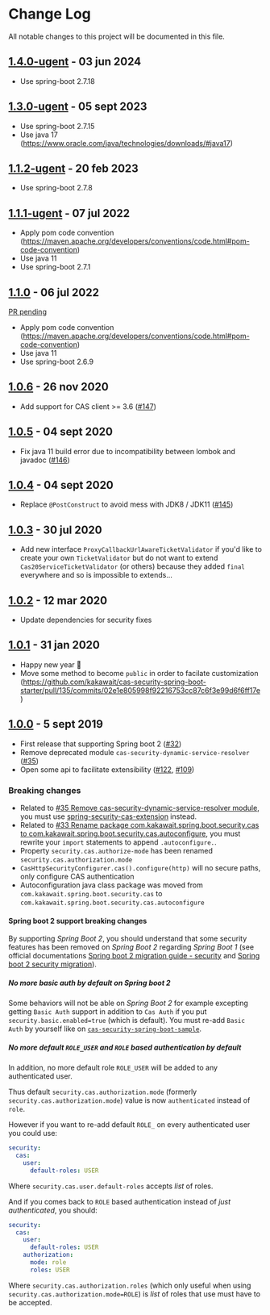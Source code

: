 # Change Log

All notable changes to this project will be documented in this file.

## [1.4.0-ugent](https://github.com/spring-projects/spring-boot/releases/tag/v2.7.18) - 03 jun 2024

- Use spring-boot 2.7.18

## [1.3.0-ugent](https://github.com/spring-projects/spring-boot/releases/tag/v2.7.15) - 05 sept 2023

- Use spring-boot 2.7.15
- Use java 17 (https://www.oracle.com/java/technologies/downloads/#java17)

## [1.1.2-ugent](https://github.com/kakawait/cas-security-spring-boot-starter/milestone/22) - 20 feb 2023

- Use spring-boot 2.7.8

## [1.1.1-ugent](https://github.com/kakawait/cas-security-spring-boot-starter/milestone/22) - 07 jul 2022

- Apply pom code convention (https://maven.apache.org/developers/conventions/code.html#pom-code-convention)
- Use java 11
- Use spring-boot 2.7.1

## [1.1.0](https://github.com/kakawait/cas-security-spring-boot-starter/milestone/22) - 06 jul 2022

[PR pending](https://github.com/kakawait/cas-security-spring-boot-starter/pull/163)

- Apply pom code convention (https://maven.apache.org/developers/conventions/code.html#pom-code-convention)
- Use java 11
- Use spring-boot 2.6.9

## [1.0.6](https://github.com/kakawait/cas-security-spring-boot-starter/milestone/28) - 26 nov 2020

- Add support for CAS client >= 3.6 ([#147](https://github.com/kakawait/cas-security-spring-boot-starter/issues/147))

## [1.0.5](https://github.com/kakawait/cas-security-spring-boot-starter/milestone/28) - 04 sept 2020

- Fix java 11 build error due to incompatibility between lombok and javadoc ([#146](https://github.com/kakawait/cas-security-spring-boot-starter/issues/146))

## [1.0.4](https://github.com/kakawait/cas-security-spring-boot-starter/milestone/27) - 04 sept 2020

- Replace `@PostConstruct` to avoid mess with JDK8 / JDK11 ([#145](https://github.com/kakawait/cas-security-spring-boot-starter/issues/145))

## [1.0.3](https://github.com/kakawait/cas-security-spring-boot-starter/milestone/26) - 30 jul 2020

- Add new interface `ProxyCallbackUrlAwareTicketValidator` if you'd like to create your own `TicketValidator` but do not
want to extend `Cas20ServiceTicketValidator` (or others) because they added `final` everywhere and so is impossible
to extends...

## [1.0.2](https://github.com/kakawait/cas-security-spring-boot-starter/milestone/25) - 12 mar 2020

- Update dependencies for security fixes

## [1.0.1](https://github.com/kakawait/cas-security-spring-boot-starter/milestone/24) - 31 jan 2020

- Happy new year :tada:
- Move some method to become `public` in order to facilate customization (https://github.com/kakawait/cas-security-spring-boot-starter/pull/135/commits/02e1e805998f92216753cc87c6f3e99d6f6ff17e)

## [1.0.0](https://github.com/kakawait/cas-security-spring-boot-starter/milestone/9) - 5 sept 2019

- First release that supporting Spring boot 2 ([#32](https://github.com/kakawait/cas-security-spring-boot-starter/issues/32))
- Remove deprecated module `cas-security-dynamic-service-resolver` ([#35](https://github.com/kakawait/cas-security-spring-boot-starter/issues/35))
- Open some api to facilitate extensibility ([#122](https://github.com/kakawait/cas-security-spring-boot-starter/pull/122), [#109](https://github.com/kakawait/cas-security-spring-boot-starter/pull/109))

### Breaking changes

- Related to [#35 Remove cas-security-dynamic-service-resolver module](https://github.com/kakawait/cas-security-spring-boot-starter/issues/35), you must use [spring-security-cas-extension](https://github.com/kakawait/cas-security-spring-boot-starter/tree/master/spring-security-cas-extension) instead.
- Related to [#33
Rename package com.kakawait.spring.boot.security.cas to com.kakawait.spring.boot.security.cas.autoconfigure](https://github.com/kakawait/cas-security-spring-boot-starter/issues/33), you must rewrite your `import` statements to append `.autoconfigure.`.
- Property `security.cas.authorize-mode` has been renamed `security.cas.authorization.mode`
- `CasHttpSecurityConfigurer.cas().configure(http)` will no secure paths, only configure CAS authentication
- Autoconfiguration java class package was moved from `com.kakawait.spring.boot.security.cas` to `com.kakawait.spring.boot.security.cas.autoconfigure`

#### Spring boot 2 support breaking changes

By supporting _Spring Boot 2_, you should understand that some security features has been removed on _Spring Boot 2_ regarding _Spring Boot 1_ (see official documentations [Spring boot 2 migration guide - security](https://github.com/spring-projects/spring-boot/wiki/Spring-Boot-2.0-Migration-Guide#security) and [Spring boot 2 security migration](https://github.com/spring-projects/spring-boot/wiki/Spring-Boot-Security-2.0)).

##### No more basic auth by default on Spring boot 2

Some behaviors will not be able on _Spring Boot 2_ for example excepting getting `Basic Auth` support in addition to `Cas Auth` if you put `security.basic.enabled=true` (which is default). You must re-add `Basic Auth` by yourself like on [`cas-security-spring-boot-sample`](https://github.com/kakawait/cas-security-spring-boot-starter/blob/develop/cas-security-spring-boot-sample/src/main/java/com/kakawait/sample/CasSecuritySpringBootSampleApplication.java#L157).

##### No more default `ROLE_USER` and `ROLE` based authentication by default

In addition, no more default role `ROLE_USER` will be added to any authenticated user.

Thus default `security.cas.authorization.mode` (formerly `security.cas.authorization.mode`) value is now `authenticated` instead of `role`.

However if you want to re-add default `ROLE_` on every authenticated user you could use:

```yml
security:
  cas:
    user:
      default-roles: USER
```

Where `security.cas.user.default-roles` accepts _list_ of roles.

And if you comes back to `ROLE` based authentication instead of _just authenticated_, you should:

```yml
security:
  cas:
    user:
      default-roles: USER
    authorization:
      mode: role
      roles: USER
```

Where `security.cas.authorization.roles` (which only useful when using `security.cas.authorization.mode=ROLE`) is _list_ of roles that use must have to be accepted.
